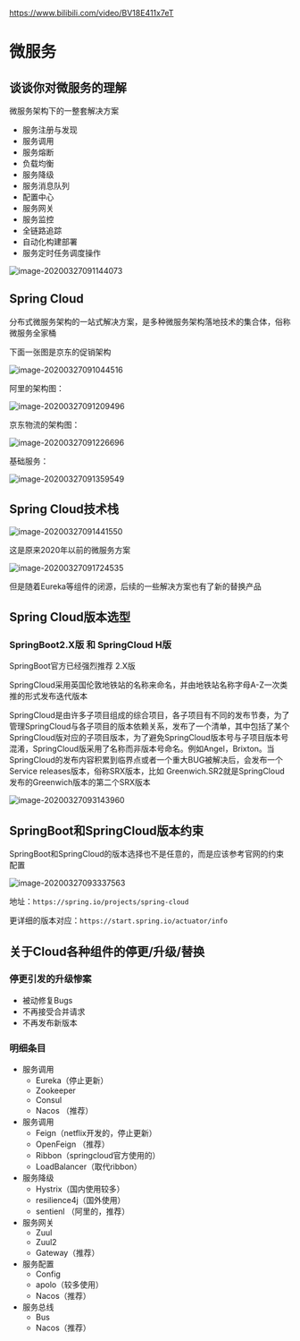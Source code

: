 https://www.bilibili.com/video/BV18E411x7eT

# 微服务

## 谈谈你对微服务的理解

微服务架构下的一整套解决方案

- 服务注册与发现
- 服务调用
- 服务熔断
- 负载均衡
- 服务降级
- 服务消息队列
- 配置中心
- 服务网关
- 服务监控
- 全链路追踪
- 自动化构建部署
- 服务定时任务调度操作

![image-20200327091144073](images/image-20200327091144073.png)

## Spring Cloud

分布式微服务架构的一站式解决方案，是多种微服务架构落地技术的集合体，俗称微服务全家桶

下面一张图是京东的促销架构

![image-20200327091044516](images/image-20200327091044516.png)

阿里的架构图：

![image-20200327091209496](images/image-20200327091209496.png)



京东物流的架构图：

![image-20200327091226696](images/image-20200327091226696.png)

基础服务：

![image-20200327091359549](images/image-20200327091359549.png)



## Spring Cloud技术栈

![image-20200327091441550](images/image-20200327091441550.png)

这是原来2020年以前的微服务方案

![image-20200327091724535](images/image-20200327091724535.png)

但是随着Eureka等组件的闭源，后续的一些解决方案也有了新的替换产品



## Spring Cloud版本选型

### SpringBoot2.X版 和 SpringCloud H版

SpringBoot官方已经强烈推荐 2.X版

SpringCloud采用英国伦敦地铁站的名称来命名，并由地铁站名称字母A-Z一次类推的形式发布迭代版本

SpringCloud是由许多子项目组成的综合项目，各子项目有不同的发布节奏，为了管理SpringCloud与各子项目的版本依赖关系，发布了一个清单，其中包括了某个SpringCloud版对应的子项目版本，为了避免SpringCloud版本号与子项目版本号混淆，SpringCloud版采用了名称而非版本号命名。例如Angel，Brixton。当SpringCloud的发布内容积累到临界点或者一个重大BUG被解决后，会发布一个Service releases版本，俗称SRX版本，比如 Greenwich.SR2就是SpringCloud发布的Greenwich版本的第二个SRX版本

![image-20200327093143960](images/image-20200327093143960.png)



## SpringBoot和SpringCloud版本约束

SpringBoot和SpringCloud的版本选择也不是任意的，而是应该参考官网的约束配置

![image-20200327093337563](images/image-20200327093337563.png)

地址：`https://spring.io/projects/spring-cloud`

更详细的版本对应：`https://start.spring.io/actuator/info`



## 关于Cloud各种组件的停更/升级/替换

### 停更引发的升级惨案

- 被动修复Bugs
- 不再接受合并请求
- 不再发布新版本

### 明细条目

- 服务调用
  - Eureka（停止更新）
  - Zookeeper
  - Consul
  - Nacos （推荐）
- 服务调用
  - Feign（netflix开发的，停止更新）
  - OpenFeign  （推荐）
  - Ribbon（springcloud官方使用的）
  - LoadBalancer（取代ribbon）
- 服务降级
  - Hystrix（国内使用较多）
  - resilience4j（国外使用）
  - sentienl （阿里的，推荐）
- 服务网关
  - Zuul
  - Zuul2
  - Gateway（推荐）
- 服务配置
  - Config
  - apolo（较多使用）
  - Nacos（推荐）
- 服务总线
  - Bus
  - Nacos（推荐）

